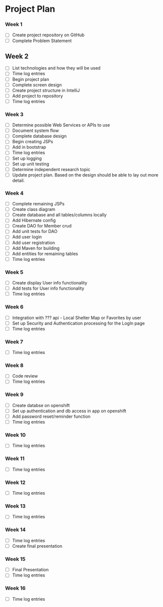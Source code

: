 # Project Plan

### Week 1
- [ ] Create project repository on GitHub
- [ ] Complete Problem Statement

## Week 2
- [ ] List technologies and how they will be used
- [ ] Time log entries
- [ ] Begin project plan
- [ ] Complete screen design
- [ ] Create project structure in IntelliJ
- [ ] Add project to repository
- [ ] Time log entries

### Week 3
- [ ] Determine possible Web Services or APIs to use
- [ ] Document system flow
- [ ] Complete database design
- [ ] Begin creating JSPs
- [ ] Add in bootstrap
- [ ] Time log entries
- [ ] Set up logging
- [ ] Set up unit testing
- [ ] Determine independent research topic
- [ ] Update project plan. Based on the design should be able to lay out
more detail.

### Week 4
- [ ] Complete remaining JSPs
- [ ] Create class diagram
- [ ] Create database and all tables/columns locally
- [ ] Add Hibernate config
- [ ] Create DAO for Member crud
- [ ] Add unit tests for DAO
- [ ] Add user login
- [ ] Add user registration
- [ ] Add Maven for building
- [ ] Add entities for remaining tables
- [ ] Time log entries

### Week 5

- [ ] Create display User info functionality
- [ ] Add tests for User info functionality
- [ ] Time log entries

### Week 6
- [ ] Integration with ??? api - Local Shelter Map or Favorites by user
- [ ] Set up Security and Authentication processing for the LogIn page
- [ ] Time log entries

### Week 7
- [ ] Time log entries

### Week 8
- [ ] Code review
- [ ] Time log entries

### Week 9
- [ ] Create databse on openshift
- [ ] Set up authentication and db access in app on openshift
- [ ] Add password reset/reminder function
- [ ] Time log entries

### Week 10
- [ ] Time log entries

### Week 11
- [ ] Time log entries

### Week 12
- [ ] Time log entries

### Week 13
- [ ] Time log entries

### Week 14
- [ ] Time log entries
- [ ] Create final presentation

### Week 15
- [ ] Final Presentation
- [ ] Time log entries

### Week 16
- [ ] Time log entries
